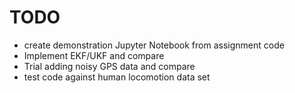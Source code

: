# TODO
- create demonstration Jupyter Notebook from assignment code
- Implement EKF/UKF and compare
- Trial adding noisy GPS data and compare
- test code against human locomotion data set
